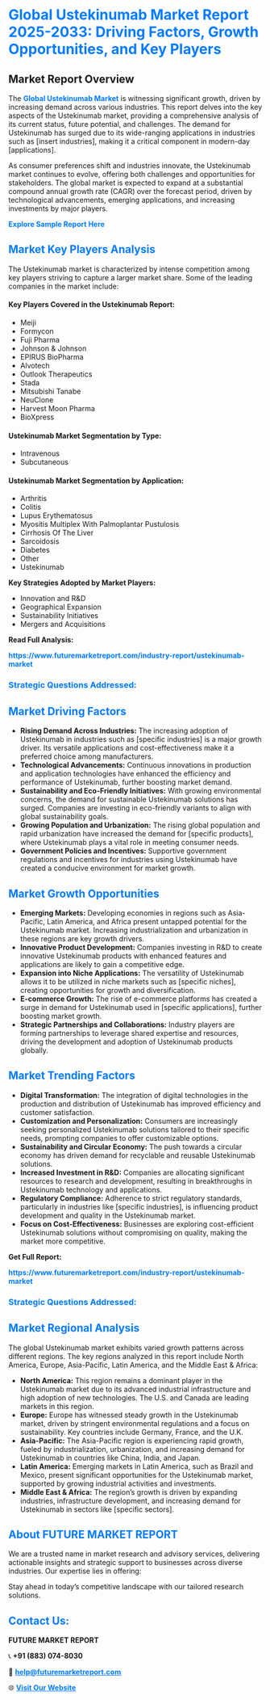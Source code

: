 <h1 style="color: #007BFF;">Global Ustekinumab Market Report 2025-2033: Driving Factors, Growth Opportunities, and Key Players</h1>

<section id="overview">
<h2>Market Report Overview</h2>
<p>The <a href="https://www.futuremarketreport.com/industry-report/ustekinumab-market" style="color: #007BFF; text-decoration: none;"><strong>Global Ustekinumab Market</strong></a> is witnessing significant growth, driven by increasing demand across various industries. This report delves into the key aspects of the Ustekinumab market, providing a comprehensive analysis of its current status, future potential, and challenges. The demand for Ustekinumab has surged due to its wide-ranging applications in industries such as [insert industries], making it a critical component in modern-day [applications].</p>
<p>As consumer preferences shift and industries innovate, the Ustekinumab market continues to evolve, offering both challenges and opportunities for stakeholders. The global market is expected to expand at a substantial compound annual growth rate (CAGR) over the forecast period, driven by technological advancements, emerging applications, and increasing investments by major players.</p>
</section>

<section id="overview">
<p><a href="https://www.futuremarketreport.com/request-sample/reportId=125821" style="color: #007BFF; text-decoration: none;"><strong>Explore Sample Report Here</strong></a></p>
</section>

<section id="key-players">
<h2 style="color: #007BFF;">Market Key Players Analysis</h2>
<p>The Ustekinumab market is characterized by intense competition among key players striving to capture a larger market share. Some of the leading companies in the market include:</p>
<h4>Key Players Covered in the Ustekinumab Report:</h4>
<ul><li>Meiji</li><li>Formycon</li><li>Fuji Pharma</li><li>Johnson &amp; Johnson</li><li>EPIRUS BioPharma</li><li>Alvotech</li><li>Outlook Therapeutics</li><li>Stada</li><li>Mitsubishi Tanabe</li><li>NeuClone</li><li>Harvest Moon Pharma</li><li>BioXpress</li></ul>
<h4>Ustekinumab Market Segmentation by Type:</h4>
<ul><li>Intravenous</li><li>Subcutaneous</li></ul>

<h4>Ustekinumab Market Segmentation by Application:</h4>
<ul><li>Arthritis</li><li>Colitis</li><li>Lupus Erythematosus</li><li>Myositis Multiplex With Palmoplantar Pustulosis</li><li>Cirrhosis Of The Liver</li><li>Sarcoidosis</li><li>Diabetes</li><li>Other</li><li>Ustekinumab</li></ul>
<p><strong>Key Strategies Adopted by Market Players:</strong></p>
<ul>
<li>Innovation and R&D</li>
<li>Geographical Expansion</li>
<li>Sustainability Initiatives</li>
<li>Mergers and Acquisitions</li>
</ul>
</section>

<section>
<p><strong>Read Full Analysis: </strong></p><a href="https://www.futuremarketreport.com/industry-report/ustekinumab-market" style="color: #007BFF; text-decoration: none;"><strong>https://www.futuremarketreport.com/industry-report/ustekinumab-market</strong></a>
<h3 style="color: #007BFF;">Strategic Questions Addressed:</h3>
</section>

<section id="driving-factors">
<h2 style="color: #007BFF;">Market Driving Factors</h2>
<ul>
<li><strong>Rising Demand Across Industries:</strong> The increasing adoption of Ustekinumab in industries such as [specific industries] is a major growth driver. Its versatile applications and cost-effectiveness make it a preferred choice among manufacturers.</li>
<li><strong>Technological Advancements:</strong> Continuous innovations in production and application technologies have enhanced the efficiency and performance of Ustekinumab, further boosting market demand.</li>
<li><strong>Sustainability and Eco-Friendly Initiatives:</strong> With growing environmental concerns, the demand for sustainable Ustekinumab solutions has surged. Companies are investing in eco-friendly variants to align with global sustainability goals.</li>
<li><strong>Growing Population and Urbanization:</strong> The rising global population and rapid urbanization have increased the demand for [specific products], where Ustekinumab plays a vital role in meeting consumer needs.</li>
<li><strong>Government Policies and Incentives:</strong> Supportive government regulations and incentives for industries using Ustekinumab have created a conducive environment for market growth.</li>
</ul>
</section>

<section id="growth-opportunities">
<h2 style="color: #007BFF;">Market Growth Opportunities</h2>
<ul>
<li><strong>Emerging Markets:</strong> Developing economies in regions such as Asia-Pacific, Latin America, and Africa present untapped potential for the Ustekinumab market. Increasing industrialization and urbanization in these regions are key growth drivers.</li>
<li><strong>Innovative Product Development:</strong> Companies investing in R&D to create innovative Ustekinumab products with enhanced features and applications are likely to gain a competitive edge.</li>
<li><strong>Expansion into Niche Applications:</strong> The versatility of Ustekinumab allows it to be utilized in niche markets such as [specific niches], creating opportunities for growth and diversification.</li>
<li><strong>E-commerce Growth:</strong> The rise of e-commerce platforms has created a surge in demand for Ustekinumab used in [specific applications], further boosting market growth.</li>
<li><strong>Strategic Partnerships and Collaborations:</strong> Industry players are forming partnerships to leverage shared expertise and resources, driving the development and adoption of Ustekinumab products globally.</li>
</ul>
</section>

<section id="trending-factors">
<h2 style="color: #007BFF;">Market Trending Factors</h2>
<ul>
<li><strong>Digital Transformation:</strong> The integration of digital technologies in the production and distribution of Ustekinumab has improved efficiency and customer satisfaction.</li>
<li><strong>Customization and Personalization:</strong> Consumers are increasingly seeking personalized Ustekinumab solutions tailored to their specific needs, prompting companies to offer customizable options.</li>
<li><strong>Sustainability and Circular Economy:</strong> The push towards a circular economy has driven demand for recyclable and reusable Ustekinumab solutions.</li>
<li><strong>Increased Investment in R&D:</strong> Companies are allocating significant resources to research and development, resulting in breakthroughs in Ustekinumab technology and applications.</li>
<li><strong>Regulatory Compliance:</strong> Adherence to strict regulatory standards, particularly in industries like [specific industries], is influencing product development and quality in the Ustekinumab market.</li>
<li><strong>Focus on Cost-Effectiveness:</strong> Businesses are exploring cost-efficient Ustekinumab solutions without compromising on quality, making the market more competitive.</li>
</ul>
</section>

<section>
<p><strong>Get Full Report: </strong></p><a href="https://www.futuremarketreport.com/industry-report/ustekinumab-market" style="color: #007BFF; text-decoration: none;"><strong>https://www.futuremarketreport.com/industry-report/ustekinumab-market</strong></a>
<h3 style="color: #007BFF;">Strategic Questions Addressed:</h3>
</section>


<section id="regional-analysis">
<h2 style="color: #007BFF;">Market Regional Analysis</h2>
<p>The global Ustekinumab market exhibits varied growth patterns across different regions. The key regions analyzed in this report include North America, Europe, Asia-Pacific, Latin America, and the Middle East & Africa:</p>
<ul>
<li><strong>North America:</strong> This region remains a dominant player in the Ustekinumab market due to its advanced industrial infrastructure and high adoption of new technologies. The U.S. and Canada are leading markets in this region.</li>
<li><strong>Europe:</strong> Europe has witnessed steady growth in the Ustekinumab market, driven by stringent environmental regulations and a focus on sustainability. Key countries include Germany, France, and the U.K.</li>
<li><strong>Asia-Pacific:</strong> The Asia-Pacific region is experiencing rapid growth, fueled by industrialization, urbanization, and increasing demand for Ustekinumab in countries like China, India, and Japan.</li>
<li><strong>Latin America:</strong> Emerging markets in Latin America, such as Brazil and Mexico, present significant opportunities for the Ustekinumab market, supported by growing industrial activities and investments.</li>
<li><strong>Middle East & Africa:</strong> The region’s growth is driven by expanding industries, infrastructure development, and increasing demand for Ustekinumab in sectors like [specific sectors].</li>
</ul>
</section>

<footer>
<h2 style="color: #007BFF;">About FUTURE MARKET REPORT</h2>
<p>We are a trusted name in market research and advisory services, delivering actionable insights and strategic support to businesses across diverse industries. Our expertise lies in offering:</p>

<p>Stay ahead in today’s competitive landscape with our tailored research solutions.</p>

<h2 style="color: #007BFF;">Contact Us:</h2>
<p><strong>FUTURE MARKET REPORT</strong></p>
<p>📞 <strong>+91 (883) 074-8030</strong></p>
<p>📧 <strong><a href="mailto:help@futuremarketreport.com" style="color: #007BFF;">help@futuremarketreport.com</a></strong></p>
<p>🌐 <strong><a href="https://www.futuremarketreport.com/" style="color: #007BFF;">Visit Our Website</a></strong></p>
</footer>